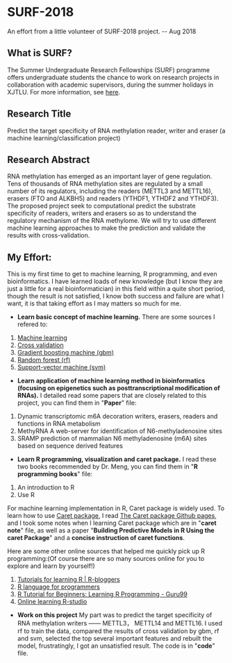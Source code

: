 # SURF-2018

An effort from a little volunteer of SURF-2018 project. -- Aug 2018

## What is SURF?

The Summer Undergraduate Research Fellowships (SURF) programme offers undergraduate students the chance to work on research projects in collaboration with academic supervisors, during the summer holidays in XJTLU.
For more information, see [here](https://www.xjtlu.edu.cn/en/research/summer-undergraduate-research-fellowships).

## Research Title

Predict the target specificity of RNA methylation reader, writer and eraser (a machine learning/classification project)

## Research Abstract

RNA methylation has emerged as an important layer of gene regulation. Tens of thousands of RNA methylation sites are regulated by a small number of its regulators, including the readers (METTL3 and METTL16), erasers (FTO and ALKBH5) and readers (YTHDF1, YTHDF2 and YTHDF3). The proposed project seek to computational predict the substrate specificity of readers, writers and erasers so as to understand the regulatory mechanism of the RNA methylome. We will try to use different machine learning approaches to make the prediction and validate the results with cross-validation.

## My Effort:

This is my first time to get to machine learning, R programming, and even bioinformatics. I have learned loads of new knowledge (but I know they are just a little for a real bioinformatician) in this field within a quite short period, though the result is not satisfied, I know both success and failure are what I want, it is that taking effort as I may matters so much for me. 

- **Learn basic concept of machine learning.**
There are some sources I refered to:
1. [Machine learning](https://en.wikipedia.org/wiki/Machine_learning)
2. [Cross validation](https://en.wikipedia.org/wiki/Cross-validation_(statistics))
3. [Gradient boosting machine (gbm)](https://en.wikipedia.org/wiki/Gradient_boosting)
4. [Random forest (rf)](https://en.wikipedia.org/wiki/Random_forest)
5. [Support-vector machine (svm)](https://en.wikipedia.org/wiki/Support-vector_machine)

- **Learn application of machine learning method in bioinformatics (focusing on epigenetics such as posttranscriptional modification of RNAs).**
I detailed read some papers that are closely related to this project, you can find them in "**Paper**" file:
1. Dynamic transcriptomic m6A decoration writers, erasers, readers and functions in RNA metabolism
2. MethyRNA A web-server for identification of N6-methyladenosine sites
3. SRAMP prediction of mammalian N6 methyladenosine (m6A) sites based on sequence derived features

- **Learn R programming, visualization and caret package.**
I read these two books recommended by Dr. Meng, you can find them in "**R programming books**" file:
1. An introduction to R
2. Use R

For machine learning implementation in R, Caret package is widely used. 
To learn how to use [Caret package](https://cran.r-project.org/web/packages/caret/index.html), I read [The Caret package Github pages](http://topepo.github.io/caret/index.html), and I took some notes when I learning Caret package which are in "**caret note**" file, as well as a paper "**Building Predictive Models in R Using the caret Package**" and a **concise instruction of caret functions**. 

Here are some other online sources that helped me quickly pick up R programming:(Of course there are so many sources online for you to explore and learn by yourself!)
1. [Tutorials for learning R | R-bloggers](https://www.r-bloggers.com/how-to-learn-r-2/)
2. [R language for programmers](https://www.johndcook.com/blog/r_language_for_programmers/)
3. [R Tutorial for Beginners: Learning R Programming - Guru99](https://www.guru99.com/r-tutorial.html)
4. [Online learning R-studio](https://www.rstudio.com/online-learning/#r-programming)

- **Work on this project**
My part was to predict the target specificity of RNA methylation writers —— METTL3， METTL14 and METTL16. I used rf to train the data, compared the results of cross validation by gbm, rf and svm, selected the top several important features and rebuilt the model, frustratingly, I got an unsatisfied result. The code is in "**code**" file.




